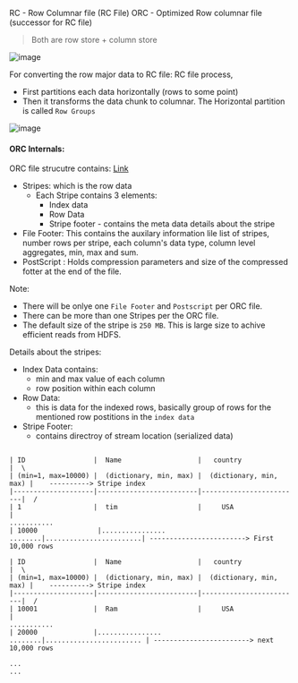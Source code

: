 RC - Row Columnar file (RC File)
ORC - Optimized Row columnar file (successor for RC file)

> Both are row store + column store

![image](https://user-images.githubusercontent.com/6425536/145654256-ba14c02d-b869-439b-96a4-23ce34b22f01.png)

For converting the row major data to RC file: 
RC file process,
   - First partitions each data horizontally (rows to some point)
   - Then it transforms the data chunk to columnar. 
 The Horizontal partition is called `Row Groups` 

![image](https://user-images.githubusercontent.com/6425536/145654305-466b0990-f93f-4561-a315-218c857b9307.png)


#### ORC Internals:

ORC file strucutre contains: [Link](https://cwiki.apache.org/confluence/display/hive/languagemanual+orc)
  - Stripes: which is the row data
     - Each Stripe contains 3 elements:
        - Index data
        - Row Data
        - Stripe footer - contains the meta data details about the stripe
  - File Footer: This contains the auxilary information lile list of stripes, number rows per stripe, each column's data type, column level aggregates, min, max and sum.
  - PostScript : Holds compression parameters and size of the compressed fotter at the end of the file.

Note: 
 - There will be onlye one `File Footer` and `Postscript` per ORC file.
 - There can be more than one Stripes per the ORC file.
 - The default size of the stripe is `250 MB`. This is large size to achive efficient reads from HDFS.

Details about the stripes:
 - Index Data contains:
     - min and max value of each column
     - row position within each column
 - Row Data: 
     - this is data for the indexed rows, basically group of rows for the mentioned row postitions in the `index data`
 - Stripe Footer:
     - contains directroy of stream location (serialized data)


```

| ID                 |  Name                   |   country               |  \
| (min=1, max=10000) |  (dictionary, min, max) |  (dictionary, min, max) |    ----------> Stripe index
|--------------------|-------------------------|-------------------------|  /
| 1                  |  tim                    |     USA                 |
...........
| 10000               |................ ........|........................| ------------------------> First 10,000 rows

| ID                 |  Name                   |   country               |  \
| (min=1, max=10000) |  (dictionary, min, max) |  (dictionary, min, max) |    ----------> Stripe index
|--------------------|-------------------------|-------------------------|  /
| 10001              |  Ram                    |     USA                 |
...........
| 20000              |................ ........|........................ | ------------------------> next 10,000 rows

...
...
```
